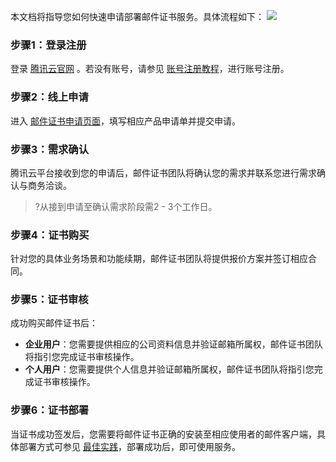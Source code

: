 本文档将指导您如何快速申请部署邮件证书服务。具体流程如下：
![](https://main.qcloudimg.com/raw/46ea50e6df0176b70577a6778ce95591.png)

### 步骤1：登录注册
登录 [腾讯云官网](https://cloud.tencent.com/) 。若没有账号，请参见 [账号注册教程](https://cloud.tencent.com/document/product/378/17985)，进行账号注册。

### 步骤2：线上申请
进入 [邮件证书申请页面](https://cloud.tencent.com/apply/p/cn69mmv599k)，填写相应产品申请单并提交申请。



### 步骤3：需求确认
腾讯云平台接收到您的申请后，邮件证书团队将确认您的需求并联系您进行需求确认与商务洽谈。

>?从接到申请至确认需求阶段需2 - 3个工作日。

### 步骤4：证书购买
针对您的具体业务场景和功能续期，邮件证书团队将提供报价方案并签订相应合同。

### 步骤5：证书审核
成功购买邮件证书后：
- **企业用户**：您需要提供相应的公司资料信息并验证邮箱所属权，邮件证书团队将指引您完成证书审核操作。
- **个人用户**：您需要提供个人信息并验证邮箱所属权，邮件证书团队将指引您完成证书审核操作。

### 步骤6：证书部署
当证书成功签发后，您需要将邮件证书正确的安装至相应使用者的邮件客户端，具体部署方式可参见 [最佳实践](https://cloud.tencent.com/document/product/1325/49411)，部署成功后，即可使用服务。

